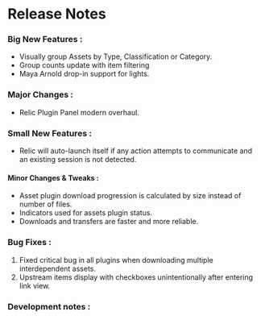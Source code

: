 # Release Notes 

### **Big** New Features :
- Visually group Assets by Type, Classification or Category.
- Group counts update with item filtering
- Maya Arnold drop-in support for lights.

### **Major** Changes :
- Relic Plugin Panel modern overhaul.

### **Small** New Features :
- Relic will auto-launch itself if any action attempts to communicate and an existing session is not detected.

#### **Minor** Changes & Tweaks :
- Asset plugin download progression is calculated by size instead of number of files.
- Indicators used for assets plugin status.
- Downloads and transfers are faster and more reliable.

### **Bug Fixes** :
1. Fixed critical bug in all plugins when downloading multiple interdependent assets.
2. Upstream items display with checkboxes unintentionally after entering link view.


### Development notes :
